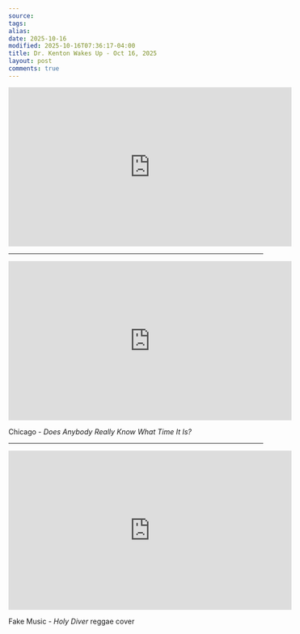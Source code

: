 ```yaml
---
source:
tags:
alias:
date: 2025-10-16
modified: 2025-10-16T07:36:17-04:00
title: Dr. Kenton Wakes Up - Oct 16, 2025
layout: post
comments: true
---
```


  

<iframe width="560" height="315" src="https://www.youtube.com/embed/FDT4ZbFtmFo" title="YouTube video player" frameborder="0" allow="accelerometer; autoplay; clipboard-write; encrypted-media; gyroscope; picture-in-picture; web-share" allowfullscreen></iframe>

<!-- <img src="{{site.baseurl}}/images/[REPLACE]" width="560"> -->

---


<iframe width="560" height="315" src="https://www.youtube.com/embed/9FzCWLOHUes?si=skC_yRvl0LThMFxO" title="YouTube video player" frameborder="0" allow="accelerometer; autoplay; clipboard-write; encrypted-media; gyroscope; picture-in-picture; web-share" referrerpolicy="strict-origin-when-cross-origin" allowfullscreen></iframe>

Chicago - *Does Anybody Really Know What Time It Is?*


---


<iframe width="560" height="315" src="https://www.youtube.com/embed/KjtThRfQxYs?si=Xx_INPEXwjWEpQaS" title="YouTube video player" frameborder="0" allow="accelerometer; autoplay; clipboard-write; encrypted-media; gyroscope; picture-in-picture; web-share" referrerpolicy="strict-origin-when-cross-origin" allowfullscreen></iframe>

Fake Music - *Holy Diver* reggae cover

